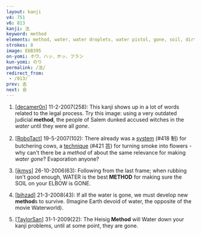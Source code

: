 ```yaml
---
layout: kanji
v4: 751
v6: 813
kanji: 法
keyword: method
elements: method, water, water droplets, water pistol, gone, soil, dirt, ground, elbow
strokes: 8
image: E6B395
on-yomi: ホウ、ハッ、ホッ、フラン
kun-yomi: のり
permalink: /法/
redirect_from:
 - /813/
prev: 去
next: 会
---
```


1) [<a href="http://kanji.koohii.com/profile/decamer0n">decamer0n</a>] 11-2-2007(258): This kanji shows up in a lot of words related to the legal process. Try this image: using a very outdated judicial<strong> method</strong>, the people of Salem dunked accused witches in the <em>water</em> until they were all <em>gone</em>.

2) [<a href="http://kanji.koohii.com/profile/RoboTact">RoboTact</a>] 19-5-2007(102): There already was a <a href="../v4/418.html">system</a> (#418 制) for butchering cows, a <a href="../v4/421.html">technique</a> (#421 芸) for turning smoke into flowers - why can&#039;t there be a <em>method</em> of about the same relevance for making <em>water</em> <em>gone</em>? Evaporation anyone?

3) [<a href="http://kanji.koohii.com/profile/ikmys">ikmys</a>] 26-10-2006(63): Following from the last frame; when rubbing isn&#039;t good enough, WATER is the best<strong> METHOD</strong> for making sure the SOIL on your ELBOW is GONE.

4) [<a href="http://kanji.koohii.com/profile/bihzad">bihzad</a>] 21-3-2008(43): If all the water is gone, we must develop new<strong> method</strong>s to survive. (Imagine Earth devoid of water, the opposite of the movie Waterworld).

5) [<a href="http://kanji.koohii.com/profile/TaylorSan">TaylorSan</a>] 31-1-2009(22): The Heisig<strong> Method</strong> will Water down your kanji problems, until at some point, they are gone.

